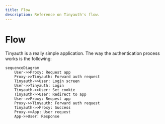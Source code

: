 ```yaml
---
title: Flow
description: Reference on Tinyauth's flow.
---
```


# Flow

Tinyauth is a really simple application. The way the authentication process works is the following:

```mermaid
sequenceDiagram
    User->>Proxy: Request app
    Proxy->>Tinyauth: Forward auth request
    Tinyauth->>User: Login screen
    User->>Tinyauth: Login
    Tinyauth->>User: Set cookie
    Tinyauth->>User: Redirect to app
    User->>Proxy: Request app
    Proxy->>Tinyauth: Forward auth request
    Tinyauth->>Proxy: Success
    Proxy->>App: User request
    App->>User: Response
```

